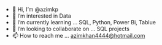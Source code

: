 - 👋 Hi, I’m @azimkp
- 👀 I’m interested in Data
- 🌱 I’m currently learning ... SQL, Python, Power Bi, Tablue
- 💞️ I’m looking to collaborate on ... SQL projects
- 📫 How to reach me ... azimkhan4444@hotmail.com

<!---
azimkp/azimkp is a ✨ special ✨ repository because its `README.md` (this file) appears on your GitHub profile.
You can click the Preview link to take a look at your changes.
--->
